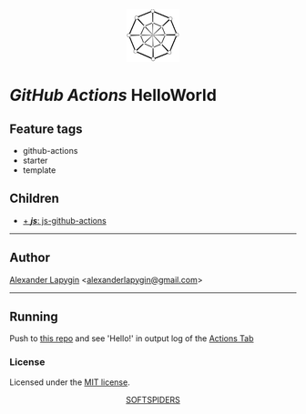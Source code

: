 <div align="center">
    <a href="https://github.com/softspiders/softspiders">
      <img src="./images/sslogo-from-github-20.png"/>
    </a>
</div>

# *GitHub Actions* HelloWorld

## Feature tags

- github-actions
- starter
- template

## Children

- [+ ***js***: js-github-actions](https://github.com/softspiders/js-github-actions)

---

## Author

[Alexander Lapygin](https://github.com/AlexanderLapygin) <<alexanderlapygin@gmail.com>>

---

## Running

Push to [this repo](https://github.com/softspiders/github-action)  and see 'Hello!' in output log of the [Actions Tab](https://github.com/softspiders/github-actions/actions)

### License

Licensed under the [MIT license](./LICENSE).

<div align="center">
    <a href="https://github.com/softspiders/softspiders">SOFTSPIDERS</a>
</div>
